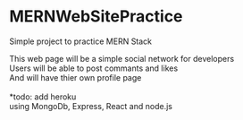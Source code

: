# MERNWebSitePractice
Simple project to practice MERN Stack 

This web page will be a simple social network for developers</br>
Users will be able to post commants and likes</br>
And will have thier own profile page</br>
</br>
*todo: add heroku
</br>
using MongoDb, Express, React and node.js</br>
